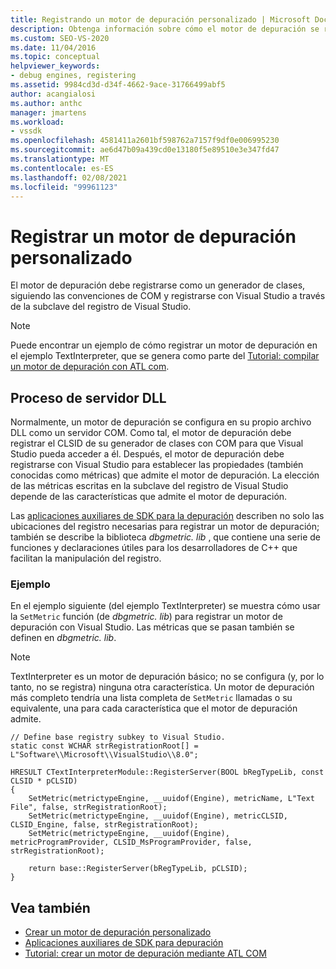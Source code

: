 ```yaml
---
title: Registrando un motor de depuración personalizado | Microsoft Docs
description: Obtenga información sobre cómo el motor de depuración se registra como un generador de clases, siguiendo las convenciones de COM, así como el registro con Visual Studio a través del registro.
ms.custom: SEO-VS-2020
ms.date: 11/04/2016
ms.topic: conceptual
helpviewer_keywords:
- debug engines, registering
ms.assetid: 9984cd3d-d34f-4662-9ace-31766499abf5
author: acangialosi
ms.author: anthc
manager: jmartens
ms.workload:
- vssdk
ms.openlocfilehash: 4581411a2601bf598762a7157f9df0e006995230
ms.sourcegitcommit: ae6d47b09a439cd0e13180f5e89510e3e347fd47
ms.translationtype: MT
ms.contentlocale: es-ES
ms.lasthandoff: 02/08/2021
ms.locfileid: "99961123"
---
```

# <a name="register-a-custom-debug-engine"></a>Registrar un motor de depuración personalizado
El motor de depuración debe registrarse como un generador de clases, siguiendo las convenciones de COM y registrarse con Visual Studio a través de la subclave del registro de Visual Studio.

> [!NOTE]
> Puede encontrar un ejemplo de cómo registrar un motor de depuración en el ejemplo TextInterpreter, que se genera como parte del [Tutorial: compilar un motor de depuración con ATL com](/previous-versions/bb147024(v=vs.90)).

## <a name="dll-server-process"></a>Proceso de servidor DLL
 Normalmente, un motor de depuración se configura en su propio archivo DLL como un servidor COM. Como tal, el motor de depuración debe registrar el CLSID de su generador de clases con COM para que Visual Studio pueda acceder a él. Después, el motor de depuración debe registrarse con Visual Studio para establecer las propiedades (también conocidas como métricas) que admite el motor de depuración. La elección de las métricas escritas en la subclave del registro de Visual Studio depende de las características que admite el motor de depuración.

 Las [aplicaciones auxiliares de SDK para la depuración](../../extensibility/debugger/reference/sdk-helpers-for-debugging.md) describen no solo las ubicaciones del registro necesarias para registrar un motor de depuración; también se describe la biblioteca *dbgmetric. lib* , que contiene una serie de funciones y declaraciones útiles para los desarrolladores de C++ que facilitan la manipulación del registro.

### <a name="example"></a>Ejemplo
 En el ejemplo siguiente (del ejemplo TextInterpreter) se muestra cómo usar la `SetMetric` función (de *dbgmetric. lib*) para registrar un motor de depuración con Visual Studio. Las métricas que se pasan también se definen en *dbgmetric. lib*.

> [!NOTE]
> TextInterpreter es un motor de depuración básico; no se configura (y, por lo tanto, no se registra) ninguna otra característica. Un motor de depuración más completo tendría una lista completa de `SetMetric` llamadas o su equivalente, una para cada característica que el motor de depuración admite.

```
// Define base registry subkey to Visual Studio.
static const WCHAR strRegistrationRoot[] = L"Software\\Microsoft\\VisualStudio\\8.0";

HRESULT CTextInterpreterModule::RegisterServer(BOOL bRegTypeLib, const CLSID * pCLSID)
{
    SetMetric(metrictypeEngine, __uuidof(Engine), metricName, L"Text File", false, strRegistrationRoot);
    SetMetric(metrictypeEngine, __uuidof(Engine), metricCLSID, CLSID_Engine, false, strRegistrationRoot);
    SetMetric(metrictypeEngine, __uuidof(Engine), metricProgramProvider, CLSID_MsProgramProvider, false, strRegistrationRoot);

    return base::RegisterServer(bRegTypeLib, pCLSID);
}
```

## <a name="see-also"></a>Vea también
- [Crear un motor de depuración personalizado](../../extensibility/debugger/creating-a-custom-debug-engine.md)
- [Aplicaciones auxiliares de SDK para depuración](../../extensibility/debugger/reference/sdk-helpers-for-debugging.md)
- [Tutorial: crear un motor de depuración mediante ATL COM](/previous-versions/bb147024(v=vs.90))